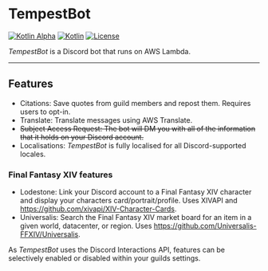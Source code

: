 # TempestBot

[![Kotlin Alpha](https://kotl.in/badges/alpha.svg)](https://kotlinlang.org/docs/components-stability.html)
[![Kotlin](https://img.shields.io/badge/kotlin-1.8.10-blue.svg?logo=kotlin)](http://kotlinlang.org)
[![License](https://img.shields.io/github/license/TempestProject/TempestBot)](https://www.gnu.org/licenses/agpl-3.0.en.html)

_TempestBot_ is a Discord bot that runs on AWS Lambda.

---

## Features

- Citations: Save quotes from guild members and repost them. Requires users to opt-in.
- Translate: Translate messages using AWS Translate.
- ~~Subject Access Request: The bot will DM you with all of the information that it holds on your Discord account.~~
- Localisations: _TempestBot_ is fully localised for all Discord-supported locales.

### Final Fantasy XIV features

- Lodestone: Link your Discord account to a Final Fantasy XIV character and display your characters
  card/portrait/profile. Uses XIVAPI and https://github.com/xivapi/XIV-Character-Cards.
- Universalis: Search the Final Fantasy XIV market board for an item in a given world, datacenter, or region.
  Uses https://github.com/Universalis-FFXIV/Universalis.

As _TempestBot_ uses the Discord Interactions API, features can be selectively enabled or disabled within your guilds
settings.

